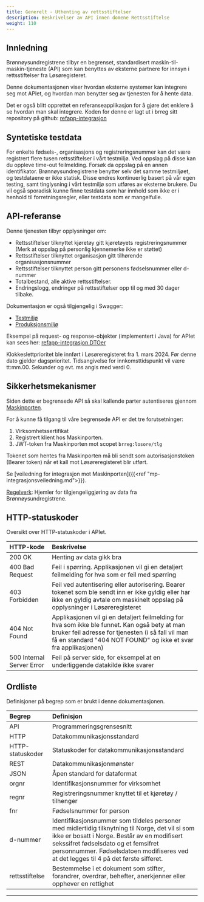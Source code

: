 ```yaml
---
title: Generelt - Uthenting av rettsstiftelser
description: Beskrivelser av API innen domene Rettsstiftelse
weight: 110
---
```


## Innledning

Brønnøysundregistrene tilbyr en begrenset, standardisert maskin-til-maskin-tjeneste (API) som kan benyttes av eksterne partnere for innsyn i rettsstiftelser fra Løsøregisteret.

Denne dokumentasjonen viser hvordan eksterne systemer kan integrere seg mot APIet, og hvordan man benytter seg av tjenesten for å hente data.

Det er også blitt opprettet en referanseapplikasjon for å gjøre det enklere å se hvordan man skal integrere.
Koden for denne er lagt ut i brreg sitt repository på github: [refapp-integrasjon](https://github.com/brreg/refapp-integrasjon)

## Syntetiske testdata

For enkelte fødsels-, organisasjons og registreringsnummer kan det være registrert flere tusen rettsstiftelser i vårt testmiljø. 
Ved oppslag på disse kan du oppleve time-out feilmelding. Forsøk da oppslag på en annen identifikator. 
Brønnøysundregistrene benytter selv det samme testmiljøet, og testdataene er ikke statisk. 
Disse endres kontinuerlig basert på vår egen testing, samt tinglysning i vårt testmiljø som utføres av eksterne brukere. 
Du vil også sporadisk kunne finne testdata som har innhold som ikke er i henhold til forretningsregler, eller testdata som er mangelfulle.

## API-referanse

Denne tjenesten tilbyr opplysninger om:

* Rettsstiftelser tilknyttet kjøretøy gitt kjøretøyets registreringsnummer (Merk at oppslag på personlig kjennemerke ikke er støttet)
* Rettsstiftelser tilknyttet organisasjon gitt tilhørende organisasjonsnummer
* Rettsstiftelser tilknyttet person gitt personens fødselsnummer eller d-nummer
* Totalbestand, alle aktive rettsstiftelser.
* Endringslogg, endringer på rettsstiftelser opp til og med 30 dager tilbake.

Dokumentasjon er også tilgjengelig i Swagger:

* [Testmiljø](https://losoreregisteret.ppe.brreg.no/registerinfo/swagger-ui.html)
* [Produksjonsmiljø](https://losoreregisteret.brreg.no/registerinfo/swagger-ui.html)

Eksempel på request- og response-objekter (implementert i Java) for APIet kan sees her: [refapp-integrasjon DTOer](https://github.com/brreg/refapp-integrasjon/tree/main/src/main/java/refappintegrasjon/dto)

Klokkeslettprioritet ble innført i Løsøreregisteret fra 1. mars 2024. Før denne dato gjelder dagsprioritet.
Tidsangivelse for innkomsttidspunkt vil være tt:mm.00. Sekunder og evt. ms angis med verdi 0.

## Sikkerhetsmekanismer

Siden dette er begrensede API så skal kallende parter autentiseres gjennom [Maskinporten](https://docs.digdir.no/maskinporten_guide_apikonsument.html).

For å kunne få tilgang til våre begrensede API er det tre forutsetninger:

1. Virksomhetssertifikat
2. Registrert klient hos Maskinporten.
3. JWT-token fra Maskinporten mot scopet `brreg:losore/tlg`

Tokenet som hentes fra Maskinporten må bli sendt som autorisasjonstoken (Bearer token) når et kall mot Løsøreregisteret blir utført.

Se [veiledning for integrasjon mot Maskinporten]({{<ref "mp-integrasjonsveiledning.md">}}).

[Regelverk](https://lovdata.no/dokument/SF/forskrift/2015-12-11-1668/%C2%A76): Hjemler for tilgjengeliggjøring av data fra Brønnøysundregistrene.

## HTTP-statuskoder

Oversikt over HTTP-statuskoder i APIet.

| HTTP-kode                 | Beskrivelse |
|:------------------------- |:----------- |
| 200 OK                    | Henting av data gikk bra |
| 400 Bad Request           | Feil i spørring. Applikasjonen vil gi en detaljert feilmelding for hva som er feil med spørring |
| 403 Forbidden             | Feil ved autentisering eller autorisering. Bearer tokenet som ble sendt inn er ikke gyldig eller har ikke en gyldig avtale om maskinelt oppslag på opplysninger i Løsøreregisteret |
| 404 Not Found             | Applikasjonen vil gi en detaljert feilmelding for hva som ikke ble funnet. Kan også bety at man bruker feil adresse for tjenesten (i så fall vil man få en standard "404 NOT FOUND" og ikke et svar fra applikasjonen) |
| 500 Internal Server Error | Feil på server side, for eksempel at en underliggende datakilde ikke svarer |

## Ordliste

Definisjoner på begrep som er brukt i denne dokumentasjonen.

| Begrep | Definisjon |
|:------ |:---------- |
| API | Programmeringsgrensesnitt |
| HTTP | Datakommunikasjonsstandard |
| HTTP-statuskoder | Statuskoder for datakommunikasjonsstandard |
| REST | Datakommunikasjonmønster |
| JSON | Åpen standard for dataformat |
| orgnr | Identifikasjonsnummer for virksomhet |
| regnr | Registreringsnummer knyttet til et kjøretøy / tilhenger |
| fnr | Fødselsnummer for person |
| d-nummer | Identifikasjonsnummer som tildeles personer med midlertidig tilknytning til Norge, det vil si som ikke er bosatt i Norge. Består av en modifisert sekssifret fødselsdato og et femsifret personnummer. Fødselsdatoen modifiseres ved at det legges til 4 på det første sifferet. |
| rettsstiftelse | Bestemmelse i et dokument som stifter, forandrer, overdrar, behefter, anerkjenner eller opphever en rettighet |

---
